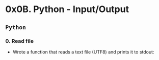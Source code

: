 # 0x0B. Python - Input/Output

## `Python`

### 0. Read file
* Wrote a function that reads a text file (UTF8) and prints it to stdout:
